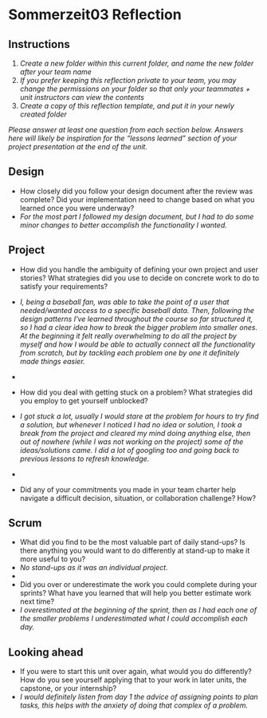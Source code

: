 # Sommerzeit03 Reflection

## Instructions

1. *Create a new folder within this current folder, and name the new folder
   after your team name*
2. *If you prefer keeping this reflection private to your team, you may change
   the permissions on your folder so that only your teammates + unit instructors
   can view the contents*
3. *Create a copy of this reflection template, and put it in your newly created
   folder*

*Please answer at least one question from each section below. Answers here will
likely be inspiration for the “lessons learned” section of your project
presentation at the end of the unit.*

## Design

* How closely did you follow your design document after the review was complete?
Did your implementation need to change based on what you learned once you were
underway? 
* *For the most part I followed my design document, but I had to do some minor changes to better accomplish the functionality I wanted.*

## Project

* How did you handle the ambiguity of defining your own project and user
  stories? What strategies did you use to decide on concrete work to do to
  satisfy your requirements?
* *I, being a baseball fan, was able to take the point of a user that needed/wanted 
access to a specific baseball data. Then, following the design patterns I've 
learned throughout the course so far structured it, so I had a clear idea how to 
break the bigger problem into smaller ones. At the beginning it felt really 
overwhelming to do all the project by myself and how I would be able to actually 
connect all the functionality from scratch, but by tackling each problem one by 
one it definitely made things easier.*
*
* How did you deal with getting stuck on a problem? What strategies did you
  employ to get yourself unblocked?

* *I got stuck a lot, usually I would stare at the problem for hours to try find a 
solution, but whenever I noticed I had no idea or solution, I took a break from 
the project and cleared my mind doing anything else, then out of nowhere (while 
I was not working on the project) some of the ideas/solutions came.
I did a lot of googling too and going back to previous lessons to refresh knowledge.*
* 
* Did any of your commitments you made in your team charter help navigate a
  difficult decision, situation, or collaboration challenge? How?


## Scrum

* What did you find to be the most valuable part of daily stand-ups? Is there
  anything you would want to do differently at stand-up to make it more useful
  to you?
* *No stand-ups as it was an individual project.*
* 
* Did you over or underestimate the work you could complete during your sprints?
  What have you learned that will help you better estimate work next time?
* *I overestimated at the beginning of the sprint, then as I had each one of the
smaller problems I underestimated what I could accomplish each day.*

## Looking ahead

* If you were to start this unit over again, what would you do differently? How
  do you see yourself applying that to your work in later units, the capstone,
  or your internship?
* *I would definitely listen from day 1 the advice of assigning points to plan
tasks, this helps with the anxiety of doing that complex of a problem.*
